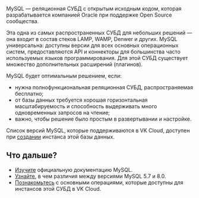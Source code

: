 MySQL — реляционная СУБД с открытым исходным кодом, которая разрабатывается компанией Oracle при поддержке Open Source сообщества.

Эта одна из самых распространенных СУБД для небольших решений — она входит в состав стеков LAMP, WAMP, Denwer и других. MySQL универсальна: доступны версии для всех основных операционных систем, предоставляются API и коннекторы для большинства часто используемых языков программирования. Для этой СУБД существует множество дополнительных расширений (плагинов).

MySQL будет оптимальным решением, если:

- нужна полнофункциональная реляционная СУБД, распространяемая бесплатно;
- от базы данных требуется хорошая горизонтальная масштабируемость и способность выдерживать много одновременных запросов на чтение;
- важно, чтобы решение было простым в развертывании и настройке.

Список версий MySQL, которые поддерживаются в VK Cloud, доступен при [создании](../../../instructions/create) инстанса этой базы данных.

## Что дальше?

- [Изучите](https://dev.mysql.com/doc/) официальную документацию MySQL.
- [Узнайте](https://dev.mysql.com/doc/refman/8.0/en/mysql-nutshell.html), в чем различия между версиями MySQL 5.7 и 8.0.
- [Познакомьтесь](../../../instructions) с основными операциями, которые доступны для инстансов этой СУБД в VK Cloud.

